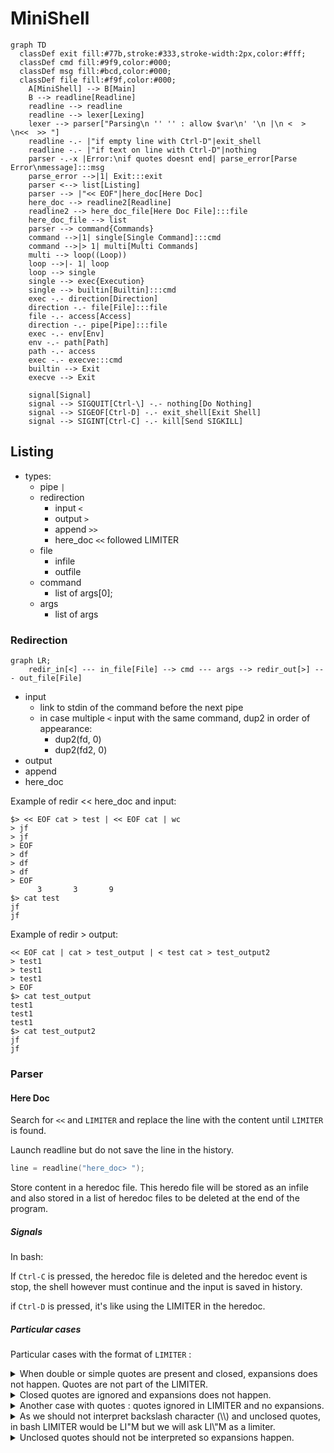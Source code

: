 # MiniShell

```mermaid
graph TD
  classDef exit fill:#77b,stroke:#333,stroke-width:2px,color:#fff;
  classDef cmd fill:#9f9,color:#000;
  classDef msg fill:#bcd,color:#000;
  classDef file fill:#f9f,color:#000;
    A[MiniShell] --> B[Main]
    B --> readline[Readline]
    readline --> readline
    readline --> lexer[Lexing]
    lexer --> parser["Parsing\n '' '' : allow $var\n' '\n |\n <  > \n<<  >> "]
    readline -.- |"if empty line with Ctrl-D"|exit_shell
    readline -.- |"if text on line with Ctrl-D"|nothing
    parser -.-x |Error:\nif quotes doesnt end| parse_error[Parse Error\nmessage]:::msg
    parse_error -->|1| Exit:::exit
    parser <--> list[Listing]
    parser --> |"<< EOF"|here_doc[Here Doc]
    here_doc --> readline2[Readline]
    readline2 --> here_doc_file[Here Doc File]:::file
    here_doc_file --> list
    parser --> command{Commands}
    command -->|1| single[Single Command]:::cmd
    command -->|> 1| multi[Multi Commands]
    multi --> loop((Loop))
    loop -->|- 1| loop
    loop --> single
    single --> exec{Execution}
    single --> builtin[Builtin]:::cmd
    exec -.- direction[Direction]
    direction -.- file[File]:::file
    file -.- access[Access]
    direction -.- pipe[Pipe]:::file
    exec -.- env[Env]
    env -.- path[Path]
    path -.- access
    exec -.- execve:::cmd
    builtin --> Exit
    execve --> Exit

    signal[Signal]
    signal --> SIGQUIT[Ctrl-\] -.- nothing[Do Nothing]
    signal --> SIGEOF[Ctrl-D] -.- exit_shell[Exit Shell]
    signal --> SIGINT[Ctrl-C] -.- kill[Send SIGKILL]
```

## Listing

- types:
  - pipe `|`
  - redirection
    - input `<`
    - output `>`
    - append `>>`
    - here_doc `<<` followed LIMITER
  - file
    - infile
    - outfile
  - command
    - list of args[0];
  - args
    - list of args

### Redirection

```mermaid
graph LR;
    redir_in[<] --- in_file[File] --> cmd --- args --> redir_out[>] --- out_file[File]
```
- input
  - link to stdin of the command before the next pipe
  - in case multiple `<` input with the same command, dup2 in order of appearance:
    - dup2(fd, 0)
    - dup2(fd2, 0)
- output
- append
- here_doc

Example of redir << here_doc and input:
```shell
$> << EOF cat > test | << EOF cat | wc
> jf
> jf
> EOF
> df
> df
> df
> EOF
      3       3       9
$> cat test
jf
jf
```

Example of redir > output:
```shell
<< EOF cat | cat > test_output | < test cat > test_output2
> test1
> test1
> test1
> EOF
$> cat test_output
test1
test1
test1
$> cat test_output2
jf
jf
```

### Parser

#### Here Doc

Search for `<<` and `LIMITER` and replace the line with the content until `LIMITER` is found.

Launch readline but do not save the line in the history.

```c
line = readline("here_doc> ");
```

Store content in a heredoc file. This heredo file will be stored as an infile and also stored in a list of heredoc files to be deleted at the end of the program.

##### Signals

In bash:

If `Ctrl-C` is pressed, the heredoc file is deleted and the heredoc event is stop, the shell however must continue and the input is saved in history.

if `Ctrl-D` is pressed, it's like using the LIMITER in the heredoc.

##### Particular cases

Particular cases with the format of `LIMITER` :

<details><summary>When double or simple quotes are present and closed, expansions does not happen. Quotes are not part of the LIMITER.</summary>

```bash
$> << "LIM" cat
> $PATH
> LIM
$PATH
```

</details>

<details><summary>Closed quotes are ignored and expansions does not happen.</summary>

```bash
$> << LIM''"" cat
> hey
> LIM
hey
```

</details>

<details><summary>Another case with quotes : quotes ignored in LIMITER and no expansions.</summary>

```bash
$> << L"I"M cat
> $PATH
> LIM
$PATH
```

</details>

<details><summary>As we should not interpret backslash character (\\) and unclosed quotes, in bash LIMITER would be LI"M but we will ask LI\"M as a limiter.</summary>

```bash
$> << LI\"M cat
> hey
> LI\"M
hey
```

</details>

<details><summary>Unclosed quotes should not be interpreted so expansions happen.</summary>

```bash
$> << LIM"' cat
>> hey
>> LIM
hey
```

</details>